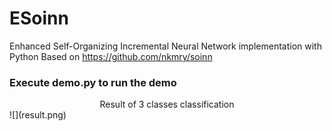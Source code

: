 # ESoinn
Enhanced Self-Organizing Incremental Neural Network implementation with Python
Based on https://github.com/nkmry/soinn
### Execute demo.py to run the demo
<center>Result of 3 classes classification</center>
![](result.png)
